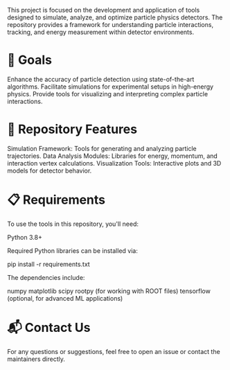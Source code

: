 This project is focused on the development and application of tools designed to simulate, analyze, and optimize particle physics detectors. The repository provides a framework for understanding particle interactions, tracking, and energy measurement within detector environments.

# 🌟 Goals
Enhance the accuracy of particle detection using state-of-the-art algorithms.
Facilitate simulations for experimental setups in high-energy physics.
Provide tools for visualizing and interpreting complex particle interactions.
# 📂 Repository Features
Simulation Framework: Tools for generating and analyzing particle trajectories.
Data Analysis Modules: Libraries for energy, momentum, and interaction vertex calculations.
Visualization Tools: Interactive plots and 3D models for detector behavior.
# 📋 Requirements
To use the tools in this repository, you'll need:

Python 3.8+

Required Python libraries can be installed via:

pip install -r requirements.txt


The dependencies include:

numpy
matplotlib
scipy
rootpy (for working with ROOT files)
tensorflow (optional, for advanced ML applications)



# 📬 Contact Us
For any questions or suggestions, feel free to open an issue or contact the maintainers directly.

